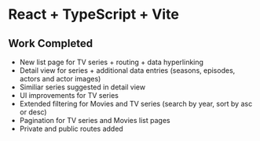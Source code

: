 # React + TypeScript + Vite

## Work Completed 
- New list page for TV series + routing + data hyperlinking
- Detail view for series + additional data entries (seasons, episodes, actors and actor images)
- Similiar series suggested in detail view
- UI improvements for TV series 
- Extended filtering for Movies and TV series (search by year, sort by asc or desc)
- Pagination for TV series and Movies list pages
- Private and public routes added